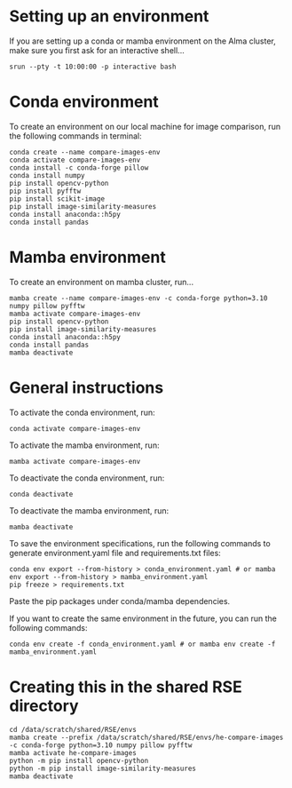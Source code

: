 # Setting up an environment 
If you are setting up a conda or mamba environment on the Alma cluster, make sure you first ask for an interactive shell...

```console
srun --pty -t 10:00:00 -p interactive bash
```

# Conda environment
To create an environment on our local machine for image comparison, run the following commands in terminal:

```console
conda create --name compare-images-env
conda activate compare-images-env
conda install -c conda-forge pillow
conda install numpy
pip install opencv-python
pip install pyfftw
pip install scikit-image
pip install image-similarity-measures
conda install anaconda::h5py
conda install pandas
```

# Mamba environment
To create an environment on mamba cluster, run...

```console
mamba create --name compare-images-env -c conda-forge python=3.10 numpy pillow pyfftw
mamba activate compare-images-env
pip install opencv-python
pip install image-similarity-measures
conda install anaconda::h5py
conda install pandas
mamba deactivate 
```

# General instructions
To activate the conda environment, run:

```console
conda activate compare-images-env
```

To activate the mamba environment, run:

```console
mamba activate compare-images-env
```

To deactivate the conda environment, run:

```console
conda deactivate
```

To deactivate the mamba environment, run:

```console
mamba deactivate
```

To save the environment specifications, run the following commands to generate environment.yaml file and requirements.txt files:

```console
conda env export --from-history > conda_environment.yaml # or mamba env export --from-history > mamba_environment.yaml
pip freeze > requirements.txt
```

Paste the pip packages under conda/mamba dependencies. 

If you want to create the same environment in the future, you can run the following commands:
 
```console
conda env create -f conda_environment.yaml # or mamba env create -f mamba_environment.yaml
```

# Creating this in the shared RSE directory
```
cd /data/scratch/shared/RSE/envs
mamba create --prefix /data/scratch/shared/RSE/envs/he-compare-images -c conda-forge python=3.10 numpy pillow pyfftw
mamba activate he-compare-images
python -m pip install opencv-python
python -m pip install image-similarity-measures
mamba deactivate
```